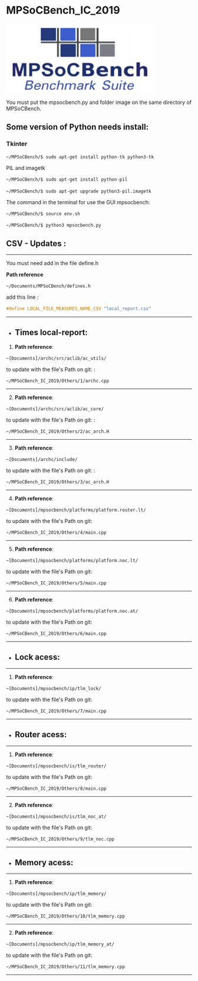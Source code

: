 # MPSoCBench_IC_2019

![MPSOCBENCH](https://github.com/IsabelleFSNunes/MPSoCBench_IC_2019/blob/master/image/logoMpsocbench.png)

You must put the mpsocbench.py and folder image on the same directory of MPSoCBench.

## Some version of Python needs install:

### Tkinter
```
~/MPSoCBench/$ sudo apt-get install python-tk python3-tk
```
PIL and imagetk 
```
~/MPSoCBench/$ sudo apt-get install python-pil

~/MPSoCBench/$ sudo apt-get upgrade python3-pil.imagetk
```


The command in the terminal for use the GUI mpsocbench:

```sh
~/MPSoCBench/$ source env.sh
```
```sh
~/MPSoCBench/$ python3 mpsocbench.py
```
## CSV - Updates : 
---

You must need add in the file define.h

**Path reference**
```
~/Documents/MPSoCBench/defines.h
```
add this line :
```c
#define LOCAL_FILE_MEASURES_NAME_CSV "local_report.csv"
```

---
* <h2>Times local-report:</h2>

1. **Path reference**:
```
~[Documents]/archc/src/aclib/ac_utils/
```
 to update with the file's Path on git: : 
```
~/MPSoCBench_IC_2019/Others/1/archc.cpp 
```
---
2. **Path reference**:
```
~[Documents]/archc/src/aclib/ac_core/
```
 to update with the file's Path on git: : 
```
~/MPSoCBench_IC_2019/Others/2/ac_arch.H
```
----

3. **Path reference**:
```
~[Documents]/archc/include/
```
 to update with the file's Path on git: : 
```
~/MPSoCBench_IC_2019/Others/3/ac_arch.H
```
---
4. **Path reference**:
```
~[Documents]/mpsocbench/platforms/platform.router.lt/
```
to update with the file's Path on git: 
```
~/MPSoCBench_IC_2019/Others/4/main.cpp
```
---
5. **Path reference**:
```
~[Documents]/mpsocbench/platforms/platform.noc.lt/
```
to update with the file's Path on git: 
```
~/MPSoCBench_IC_2019/Others/5/main.cpp
```
----
6. **Path reference**:
```
~[Documents]/mpsocbench/platforms/platform.noc.at/
```
to update with the file's Path on git: 

```
~/MPSoCBench_IC_2019/Others/6/main.cpp
```
---
* <h2>Lock acess:</h2>
----
1. **Path reference**:
```
~[Documents]/mpsocbench/ip/tlm_lock/
```
to update with the file's Path on git: 
```
~/MPSoCBench_IC_2019/Others/7/main.cpp
```

---
* <h2>Router acess:</h2>

---
1. **Path reference**:
```
~[Documents]/mpsocbench/is/tlm_router/
```
to update with the file's Path on git: 
```
~/MPSoCBench_IC_2019/Others/8/main.cpp
```
---
2.  **Path reference**:
```
~[Documents]/mpsocbench/is/tlm_noc_at/
```
to update with the file's Path on git: 
```
~/MPSoCBench_IC_2019/Others/9/tlm_noc.cpp
```
---

- <h2>Memory acess:</h2>
---

1. **Path reference**:
```
~[Documents]/mpsocbench/ip/tlm_memory/
```
to update with the file's Path on git: 
```
~/MPSoCBench_IC_2019/Others/10/tlm_memory.cpp
```
---
2. **Path reference**:
```
~[Documents]/mpsocbench/ip/tlm_memory_at/
```
to update with the file's Path on git: 
```
~/MPSoCBench_IC_2019/Others/11/tlm_memory.cpp
```
---
 

